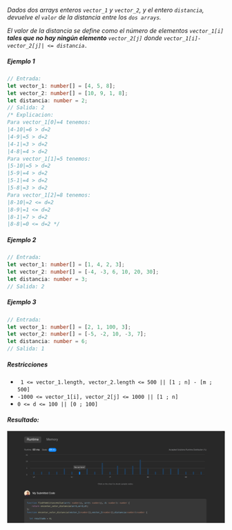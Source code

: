 _Dados dos arrays enteros `vector_1` y `vector_2`, y el entero `distancia`, devuelve el `valor` de la distancia entre los `dos arrays`._

_El valor de la distancia se define como el número de elementos `vector_1[i]` **tales que no hay ningún elemento** `vector_2[j]` donde `vector_1[i]-vector_2[j]| <= distancia.`_

##### Ejemplo 1

```typescript
// Entrada:
let vector_1: number[] = [4, 5, 8];
let vector_2: number[] = [10, 9, 1, 8];
let distancia: number = 2;
// Salida: 2
/* Explicacion: 
Para vector_1[0]=4 tenemos: 
|4-10|=6 > d=2 
|4-9|=5 > d=2 
|4-1|=3 > d=2 
|4-8|=4 > d=2 
Para vector_1[1]=5 tenemos: 
|5-10|=5 > d=2 
|5-9|=4 > d=2 
|5-1|=4 > d=2 
|5-8|=3 > d=2
Para vector_1[2]=8 tenemos:
|8-10|=2 <= d=2
|8-9|=1 <= d=2
|8-1|=7 > d=2
|8-8|=0 <= d=2 */
```

##### Ejemplo 2

```typescript
// Entrada:
let vector_1: number[] = [1, 4, 2, 3];
let vector_2: number[] = [-4, -3, 6, 10, 20, 30];
let distancia: number = 3;
// Salida: 2
```

##### Ejemplo 3

```typescript
// Entrada:
let vector_1: number[] = [2, 1, 100, 3];
let vector_2: number[] = [-5, -2, 10, -3, 7];
let distancia: number = 6;
// Salida: 1
```

##### Restricciones

- ` 1 <= vector_1.length, vector_2.length <= 500 || [1 ; n] - [m ; 500]`
- `-1000 <= vector_1[i], vector_2[j] <= 1000 || [1 ; n]`
- `0 <= d <= 100 || [0 ; 100]`

#### _Resultado:_
![captura de los test del desafio](https://github.com/jean-carlos-19/leetcode/blob/master/captura/challengue-3-02.png)
